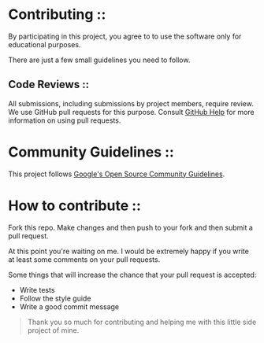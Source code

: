 # Contributing ::

By participating in this project, you agree to to use the software only for educational purposes.

There are just a few small guidelines you need to follow.

## Code Reviews ::

All submissions, including submissions by project members, require review. We use GitHub pull requests for this purpose. Consult
[GitHub Help](https://help.github.com/articles/about-pull-requests/) for more information on using pull requests.

# Community Guidelines ::

This project follows [Google's Open Source Community Guidelines](https://opensource.google.com/conduct/).

# How to contribute ::

Fork this repo. Make changes and then push to your fork and then submit a pull request.

At this point you're waiting on me. I would be extremely happy if you write at least some comments on your pull requests.

Some things that will increase the chance that your pull request is accepted:

- Write tests
- Follow the style guide
- Write a good commit message

> Thank you so much for contributing and helping me with this little side project of mine.
